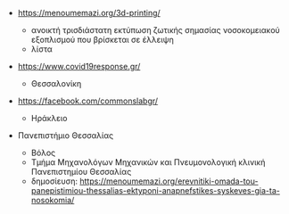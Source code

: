 
- https://menoumemazi.org/3d-printing/
  - ανοικτή τρισδιάστατη εκτύπωση ζωτικής σημασίας νοσοκομειακού εξοπλισμού που βρίσκεται σε έλλειψη
  - λίστα 

- https://www.covid19response.gr/
  - Θεσσαλονίκη

- https://facebook.com/commonslabgr/
  - Ηράκλειο

- Πανεπιστήμιο Θεσσαλίας
  - Βόλος
  - Τμήμα Μηχανολόγων Μηχανικών και Πνευμονολογική κλινική Πανεπιστημίου Θεσσαλίας
  - δημοσίευση: https://menoumemazi.org/erevnitiki-omada-tou-panepistimiou-thessalias-ektyponi-anapnefstikes-syskeves-gia-ta-nosokomia/
